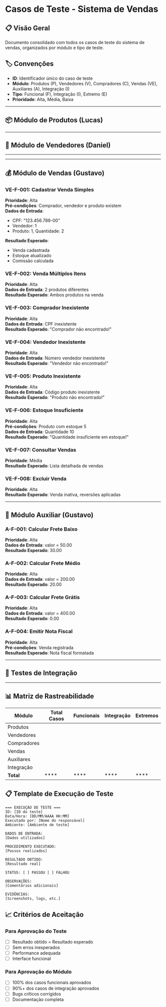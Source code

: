# Casos de Teste - Sistema de Vendas

## 📋 Visão Geral
Documento consolidado com todos os casos de teste do sistema de vendas, organizados por módulo e tipo de teste.

## 🏷️ Convenções
- **ID**: Identificador único do caso de teste
- **Módulo**: Produtos (P), Vendedores (V), Compradores (C), Vendas (VE), Auxiliares (A), Integração (I)
- **Tipo**: Funcional (F), Integração (I), Extremo (E)
- **Prioridade**: Alta, Média, Baixa

---

## 📦 Módulo de Produtos (Lucas)



---

## 👥 Módulo de Vendedores (Daniel)



---



---

## 💰 Módulo de Vendas (Gustavo)


### VE-F-001: Cadastrar Venda Simples
**Prioridade**: Alta  
**Pré-condições**: Comprador, vendedor e produto existem  
**Dados de Entrada**:
- CPF: "123.456.789-00"
- Vendedor: 1
- Produto: 1, Quantidade: 2

**Resultado Esperado**: 
- Venda cadastrada
- Estoque atualizado
- Comissão calculada

### VE-F-002: Venda Múltiplos Itens
**Prioridade**: Alta  
**Dados de Entrada**: 2 produtos diferentes  
**Resultado Esperado**: Ambos produtos na venda

### VE-F-003: Comprador Inexistente
**Prioridade**: Alta  
**Dados de Entrada**: CPF inexistente  
**Resultado Esperado**: "Comprador não encontrado!"

### VE-F-004: Vendedor Inexistente
**Prioridade**: Alta  
**Dados de Entrada**: Número vendedor inexistente  
**Resultado Esperado**: "Vendedor não encontrado!"

### VE-F-005: Produto Inexistente
**Prioridade**: Alta  
**Dados de Entrada**: Código produto inexistente  
**Resultado Esperado**: "Produto não encontrado!"

### VE-F-006: Estoque Insuficiente
**Prioridade**: Alta  
**Pré-condições**: Produto com estoque 5  
**Dados de Entrada**: Quantidade 10  
**Resultado Esperado**: "Quantidade insuficiente em estoque!"

### VE-F-007: Consultar Vendas
**Prioridade**: Média  
**Resultado Esperado**: Lista detalhada de vendas

### VE-F-008: Excluir Venda
**Prioridade**: Alta  
**Resultado Esperado**: Venda inativa, reversões aplicadas


---

## 📄 Módulo Auxiliar (Gustavo)

### A-F-001: Calcular Frete Baixo
**Prioridade**: Alta  
**Dados de Entrada**: valor = 50.00  
**Resultado Esperado**: 30.00

### A-F-002: Calcular Frete Médio
**Prioridade**: Alta  
**Dados de Entrada**: valor = 200.00  
**Resultado Esperado**: 20.00

### A-F-003: Calcular Frete Grátis
**Prioridade**: Alta  
**Dados de Entrada**: valor = 400.00  
**Resultado Esperado**: 0.00

### A-F-004: Emitir Nota Fiscal
**Prioridade**: Alta  
**Pré-condições**: Venda registrada  
**Resultado Esperado**: Nota fiscal formatada

---

## 🔗 Testes de Integração



---

## 📊 Matriz de Rastreabilidade

| Módulo | Total Casos | Funcionais | Integração | Extremos |
|--------|-------------|------------|------------|----------|
| Produtos    |  |  |  |  |
| Vendedores  |  |  |  |  |
| Compradores |  |  |  |  |
| Vendas      |  |  |  |  |
| Auxiliares  |  |  |  |  |
| Integração  |  |  |  |  |
| **Total** | **** | **** | **** | **** |

## 📋 Template de Execução de Teste

```
=== EXECUÇÃO DE TESTE ===
ID: [ID do teste]
Data/Hora: [DD/MM/AAAA HH:MM]
Executado por: [Nome do responsável]
Ambiente: [Ambiente de teste]

DADOS DE ENTRADA:
[Dados utilizados]

PROCEDIMENTO EXECUTADO:
[Passos realizados]

RESULTADO OBTIDO:
[Resultado real]

STATUS: [ ] PASSOU [ ] FALHOU

OBSERVAÇÕES:
[Comentários adicionais]

EVIDÊNCIAS:
[Screenshots, logs, etc.]
```

## 📈 Critérios de Aceitação

### Para Aprovação do Teste
- [ ] Resultado obtido = Resultado esperado
- [ ] Sem erros inesperados
- [ ] Performance adequada
- [ ] Interface funcional

### Para Aprovação do Módulo
- [ ] 100% dos casos funcionais aprovados
- [ ] 90%+ dos casos de integração aprovados
- [ ] Bugs críticos corrigidos
- [ ] Documentação completa
